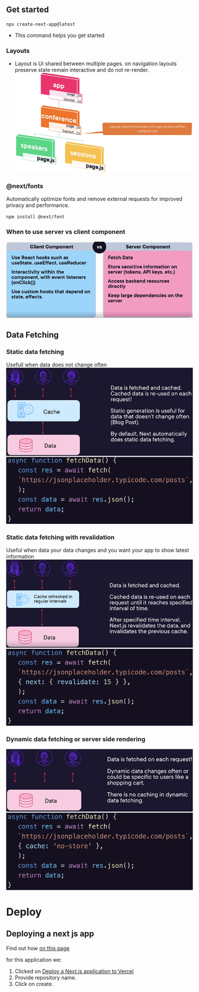 ## Get started
```
npx create-next-app@latest
```
- This command helps you get started 

### Layouts
- Layout is UI shared between multiple pages. on navigation layouts preserve state remain interactive and do not re-render.
![Layouts explained](Layouts-explained.png)

### @next/fonts
Automatically optimize fonts and remove external requests for improved privacy and performance.
```
npm install @next/font
```

### When to use server vs client component
![client vs server component explained](client-vs-server.png)

## Data Fetching
### Static data fetching
Usefull when data does not change often
![Static data fetching explained](Static-data-fetching.png)
![In code](static-fetching-in-code.png)

### Static data fetching with revalidation
Useful when data your data changes and you want your app to show latest information
![Static data fetching with revalidation explained](static-data-fetching-with-revalidation.png)
![Revalidation in code](data-revalidation.png)

### Dynamic data fetching or server side rendering
![Dynamic data fetching explained](Dynamic-data-fetching.png)
![Dynamic in code](dynamic-code.png)

# Deploy
## Deploying a next js app
Find out how [on this page](https://nextjs.org/docs/pages/building-your-application/deploying)

for this application we:
1. Clicked on [Deploy a Next.js application to Vercel](https://vercel.com/new/clone)
2. Provide repository name.
3. Click on create.